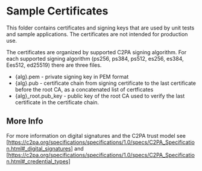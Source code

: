 # Sample Certificates

This folder contains certificates and signing keys that are used by unit tests and sample applications.  The certificates are not intended for production use.  

The certificates are organized by supported C2PA signing algorithm.  For each supported signing algorithm (ps256, ps384, ps512, es256, es384, Ees512, ed25519) there are three files.
* {alg}.pem - private signing key in PEM format
* {alg}.pub - certificate chain from signing certificate to the last certificate before the root CA, as a concatenated list of certficates
* {alg}_root.pub_key - public key of the root CA used to verify the last certificate in the certificate chain.

## More Info

For more information on digital signatures and the C2PA trust model see  [https://c2pa.org/specifications/specifications/1.0/specs/C2PA_Specification.html#_digital_signatures] and [https://c2pa.org/specifications/specifications/1.0/specs/C2PA_Specification.html#_credential_types]